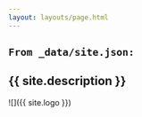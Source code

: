 ```yaml
---
layout: layouts/page.html
---
```


<!-- Pull in data from _data/site.json  -->
## `From _data/site.json:`

## {{ site.description }}

![]({{ site.logo }})
